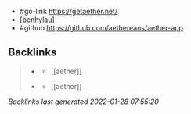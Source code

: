 - #go-link https://getaether.net/
- [[benhylau]]
- #github https://github.com/aethereans/aether-app

[//begin]: # "Autogenerated link references for markdown compatibility"
[benhylau]: benhylau.md "benhylau"
[//end]: # "Autogenerated link references"

## Backlinks

> - [](benhylau.md)
>   - [[aether]]
>    
> - [](2021-04-08.md)
>   - [[aether]]

_Backlinks last generated 2022-01-28 07:55:20_
